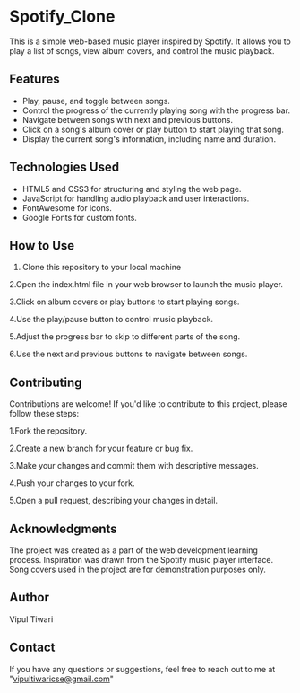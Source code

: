 # Spotify_Clone

This is a simple web-based music player inspired by Spotify. It allows you to play a list of songs, view album covers, and control the music playback.

## Features

- Play, pause, and toggle between songs.
- Control the progress of the currently playing song with the progress bar.
- Navigate between songs with next and previous buttons.
- Click on a song's album cover or play button to start playing that song.
- Display the current song's information, including name and duration.

## Technologies Used

- HTML5 and CSS3 for structuring and styling the web page.
- JavaScript for handling audio playback and user interactions.
- FontAwesome for icons.
- Google Fonts for custom fonts.

## How to Use

1. Clone this repository to your local machine

2.Open the index.html file in your web browser to launch the music player.

3.Click on album covers or play buttons to start playing songs.

4.Use the play/pause button to control music playback.

5.Adjust the progress bar to skip to different parts of the song.

6.Use the next and previous buttons to navigate between songs.

## Contributing
Contributions are welcome! If you'd like to contribute to this project, please follow these steps:

1.Fork the repository.

2.Create a new branch for your feature or bug fix.

3.Make your changes and commit them with descriptive messages.

4.Push your changes to your fork.

5.Open a pull request, describing your changes in detail.


## Acknowledgments
The project was created as a part of the web development learning process.
Inspiration was drawn from the Spotify music player interface.
Song covers used in the project are for demonstration purposes only.

## Author
Vipul Tiwari
  
## Contact
If you have any questions or suggestions, feel free to reach out to me at "vipultiwaricse@gmail.com"



